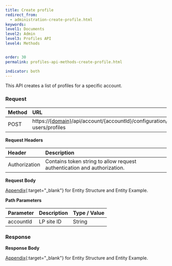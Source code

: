 ```yaml
---
title: Create profile
redirect_from:
  - administration-create-profile.html
keywords:
level1: Documents
level2: Admin
level3: Profiles API
level4: Methods


order: 30
permalink: profiles-api-methods-create-profile.html

indicator: both
---
```


This API creates a list of profiles for a specific account.

### Request

| Method |  URL  |
| :--------  | :----- |
|POST  |      https://[{domain}](/agent-domain-domain-api.html)/api/account/{accountId}/configuration/le-users/profiles |

**Request Headers**

 |Header | Description |
 |:----- | :---------- |
 |Authorization | Contains token string to allow request authentication and authorization. |

**Request Body**

[Appendix](administration-profiles-appendix.html){:target="_blank"} for Entity Structure and Entity Example.

**Path Parameters**

| Parameter    |  Description |   Type / Value  |
| :----------   | :------------ | :------------ |
| accountId  |    LP site ID  |  String  |

### Response

**Response Body**

[Appendix](administration-profiles-appendix.html){:target="_blank"} for Entity Structure and Entity Example.
